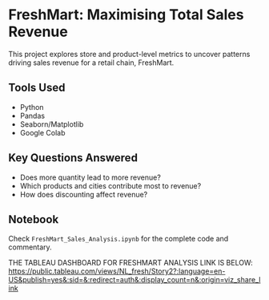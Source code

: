 # FreshMart: Maximising Total Sales Revenue
This project explores store and product-level metrics to uncover patterns driving sales revenue for a retail chain, FreshMart.

## Tools Used
- Python
- Pandas
- Seaborn/Matplotlib
- Google Colab

## Key Questions Answered
- Does more quantity lead to more revenue?
- Which products and cities contribute most to revenue?
- How does discounting affect revenue?

## Notebook
Check `FreshMart_Sales_Analysis.ipynb` for the complete code and commentary.

THE TABLEAU DASHBOARD FOR FRESHMART ANALYSIS LINK IS BELOW:
https://public.tableau.com/views/NL_fresh/Story2?:language=en-US&publish=yes&:sid=&:redirect=auth&:display_count=n&:origin=viz_share_link
